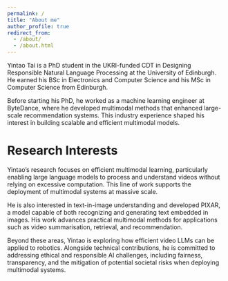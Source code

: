 ```yaml
---
permalink: /
title: "About me"
author_profile: true
redirect_from: 
  - /about/
  - /about.html
---
```


Yintao Tai is a PhD student in the UKRI-funded CDT in Designing Responsible Natural Language Processing at the University of Edinburgh. He earned his BSc in Electronics and Computer Science and his MSc in Computer Science from Edinburgh.

Before starting his PhD, he worked as a machine learning engineer at ByteDance, where he developed multimodal methods that enhanced large-scale recommendation systems. This industry experience shaped his interest in building scalable and efficient multimodal models.

Research Interests
======
Yintao’s research focuses on efficient multimodal learning, particularly enabling large language models to process and understand videos without relying on excessive computation. This line of work supports the deployment of multimodal systems at massive scale.

He is also interested in text-in-image understanding and developed PIXAR, a model capable of both recognizing and generating text embedded in images. His work advances practical multimodal methods for applications such as video summarisation, retrieval, and recommendation.

Beyond these areas, Yintao is exploring how efficient video LLMs can be applied to robotics. Alongside technical contributions, he is committed to addressing ethical and responsible AI challenges, including fairness, transparency, and the mitigation of potential societal risks when deploying multimodal systems.
